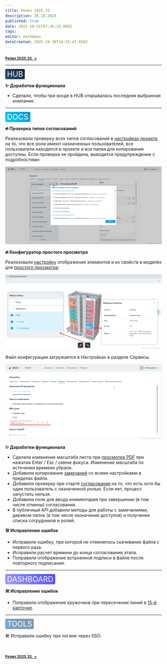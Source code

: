 ```yaml
---
title: Релиз 2025.33
description: 30.10.2025
published: true
date: 2025-10-31T07:36:33.888Z
tags: 
editor: markdown
dateCreated: 2025-10-30T14:55:47.958Z
---
```


<sub>**[Релиз 2025.32   >](/general/updates/2025-32)**</sub>

---

<span style="background: linear-gradient(45deg, #2D4E67, #112538); color: white; padding: 2px 6px; border-radius: 4px; font-size: 24px;">HUB</span>

**:sparkles: Доработки функционала**
- Сделали, чтобы при входе в HUB открывалась последняя выбранная компания.

---
<span style="background: linear-gradient(45deg, #00D1FF, #0695D7); color: white; padding: 2px 6px; border-radius: 4px; font-size: 24px;">DOCS</span>

**:fire: Проверка типов согласований**

Реализовали проверку всех типов согласований в [настройках проекта](/docs/settings#reviews) на то, что все роли имеют назначенных пользователей, все пользователи находятся в проекте и все папки для копирования доступны. Если проверка не пройдена, выводится предупреждение с подробностями:

![проверки_типов_соглсований.png](/проверки_типов_соглсований.png)

**:fire: Конфигуратор простого просмотра**

Реализовали [настройку](/docs/settings#services) отображения элементов и их свойств в моделях для [простого просмотра](/docs/sharedSettings):

![конфигуратор_простого_просмотра_1.png](/конфигуратор_простого_просмотра_1.png)

Файл конфигурации загружается в Настройках в разделе Сервисы.

![конфигуратор_простого_просмотра_2.png](/конфигуратор_простого_просмотра_2.png)

**:sparkles: Доработки функционала**
- Сделали изменение масштаба листа при [просмотре PDF](/docs/viewers#pdf) при нажатии Enter / Esc / смене фокуса. Изменение масштаба по истечении времени убрали.
- Добавили копирование [замечаний](/docs/issues) со всеми настройками в пределах файла.
- Добавили проверку при старте [согласования](/docs/reviews#start) на то, что есть хотя бы один пользователь с назначенной ролью. Если нет, процесс запустить нельзя.
- Добавили поле для ввода комментария при завершении (в том числе отмены) согласования.
- В публичный API добавили методы для работы с замечаниями, деревом папок (в том числе назначение доступов) и получения списка сотрудников и ролей.

**:hammer_and_wrench: Исправление ошибок**
- Исправили ошибку, при которой не отменялось скачивание файла с первого раза.
- Исправили расчет времени до конца согласования этапа.
- Поправили отображение встроенной подписи в файле после повторного подписания.

---
<span style="background: linear-gradient(45deg, #A09EFF, #4B47FF); color: white; padding: 2px 6px; border-radius: 4px; font-size: 24px;">DASHBOARD</span>

**:hammer_and_wrench: Исправление ошибок**
- Поправили отображение кружочков при пересечении линий в [15-й карточке](/dash/cards-10).

---
<span style="background: linear-gradient(45deg, #7AA6CF, #7D96AD); color: white; padding: 2px 6px; border-radius: 4px; font-size: 24px;">TOOLS</span>

:hammer_and_wrench: Исправили ошибку при логине через SSO.

#
<sub>**[Релиз 2025.32   >](/general/updates/2025-32)**</sub>